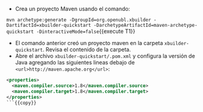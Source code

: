 - Crea un proyecto Maven usando el comando:

`mvn archetype:generate -DgroupId=org.openubl.xbuilder -DartifactId=xbuilder-quickstart -DarchetypeArtifactId=maven-archetype-quickstart -DinteractiveMode=false`{{execute T1}}

- El comando anterior creó un proyecto maven en la carpeta `xbuilder-quickstart`. Revisa el contenido de la carpeta.
- Abre el archivo `xbuilder-quickstart/.pom.xml` y configura la versión de Java agregando las siguientes lineas debajo de `<url>http://maven.apache.org</url>`:

```xml
<properties>
  <maven.compiler.source>1.8</maven.compiler.source>
  <maven.compiler.target>1.8</maven.compiler.target>
</properties>
```{{copy}}
